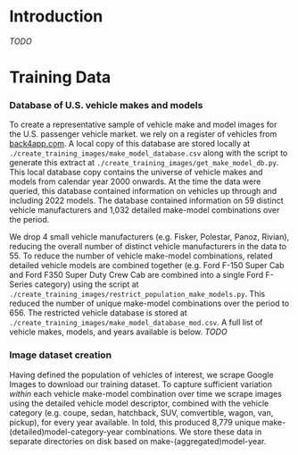 # Introduction
*TODO*

# Training Data
### Database of U.S. vehicle makes and models
To create a representative sample of vehicle make and model images for the U.S. passenger vehicle market. we rely on a register of vehicles from [back4app.com](https://www.back4app.com/database/back4app/car-make-model-dataset). A local copy of this database are stored locally at `./create_training_images/make_model_database.csv` along with the script to generate this extract at `./create_training_images/get_make_model_db.py`. This local database copy contains the universe of vehicle makes and models from calendar year 2000 onwards. At the time the data were queried, this database contained information on vehicles up through and including 2022 models. The database contained information on 59 distinct vehicle manufacturers and 1,032 detailed make-model combinations over the period. 

We drop 4 small vehicle manufacturers (e.g. Fisker, Polestar, Panoz, Rivian), reducing the overall number of distinct vehicle manufacturers in the data to 55. To reduce the number of vehicle make-model combinations, related detailed vehicle models are combined together (e.g. Ford F-150 Super Cab and Ford F350 Super Duty Crew Cab are combined into a single Ford F-Series category) using the script at `./create_training_images/restrict_population_make_models.py`. This reduced the number of unique make-model combinations over the period to 656. The restricted vehicle database is stored at `./create_training_images/make_model_database_mod.csv`. A full list of vehicle makes, models, and years available is below. *TODO*

### Image dataset creation
Having defined the population of vehicles of interest, we scrape Google Images to download our training dataset. To capture sufficient variation *within* each vehicle make-model combination over time we scrape images using the detailed vehicle model descriptor, combined with the vehicle category (e.g. coupe, sedan, hatchback, SUV, comvertible, wagon, van, pickup), for every year available. In told, this produced 8,779 unique make-(detailed)model-category-year combinations. We store these data in separate directories on disk based on make-(aggregated)model-year.